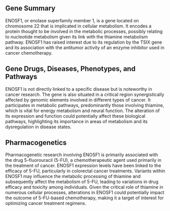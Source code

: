 ## Gene Summary
ENOSF1, or enolase superfamily member 1, is a gene located on chromosome 22 that is implicated in cellular metabolism. It encodes a protein thought to be involved in the metabolic processes, possibly relating to nucleotide metabolism given its link with the thiamine metabolism pathway. ENOSF1 has raised interest due to its regulation by the TSIX gene and its association with the antitumor activity of an enzyme inhibitor used in cancer chemotherapy.

## Gene Drugs, Diseases, Phenotypes, and Pathways
ENOSF1 is not directly linked to a specific disease but is noteworthy in cancer research. The gene is also situated in a critical region synergistically affected by genomic elements involved in different types of cancer. It participates in metabolic pathways, predominantly those involving thiamine, which is vital for energy metabolism and neural function. The alteration of its expression and function could potentially affect these biological pathways, highlighting its importance in areas of metabolism and its dysregulation in disease states.

## Pharmacogenetics
Pharmacogenetic research involving ENOSF1 is primarily associated with the drug 5-fluorouracil (5-FU), a chemotherapeutic agent used primarily in the treatment of cancer. ENOSF1 expression levels have been linked to the efficacy of 5-FU, particularly in colorectal cancer treatments. Variants within ENOSF1 may influence the metabolic processing of thiamine and subsequently affect the metabolism of 5-FU, leading to variations in drug efficacy and toxicity among individuals. Given the critical role of thiamine in numerous cellular processes, alterations in ENOSF1 could potentially impact the outcome of 5-FU-based chemotherapy, making it a target of interest for optimizing cancer treatment regimens.